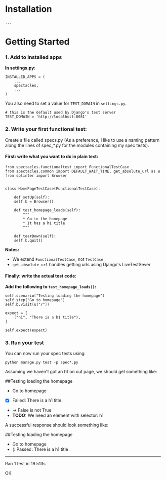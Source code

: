 # Installation

    ...

# Getting Started 

### 1. Add to installed apps

**In settings.py:**

    INSTALLED_APPS = (
        ...
        spectacles,
        ...
    )
    
You also need to set a value for `TEST_DOMAIN` in `settings.py`. 

	# this is the default used by Django's test server
	TEST_DOMAIN = 'http://localhost:8081'



   
### 2. Write your first functional test: 

Create a file called specs.py 
(As a preference, I like to use a naming pattern along the lines of spec_*.py for the modules containing my spec tests).

#### First: write what you want to do in plain text:

	from spectacles.functionaltest import FunctionalTestCase
	from spectacles.common import DEFAULT_WAIT_TIME, get_absolute_url as u
	from splinter import Browser 


	class HomePageTestCase(FunctionalTestCase):

   		def setUp(self):
       	self.b = Browser()

	    def test_homepage_loads(self):
	        """
			* Go to the homepage
        	* It has a h1 title        
	        """
	        
		def tearDown(self):
       	self.b.quit()

**Notes:**

* We extend `FunctionalTestCase`, not `TestCase`
* `get_absolute_url` handles getting urls using Django's LiveTestSever

#### Finally: write the actual test code:

**Add the following to `test_homepage_loads()`:**

    self.scenario("Testing loading the homepage")
    self.step("Go to homepage")
    self.b.visit(u("/"))

    expect = [
        ("h1", "There is a h1 title"),            
    ]

    self.expect(expect)


### 3. Run your test

You can now run your spec tests using:

    python manage.py test -p spec*.py
    
Assuming we haven't got an h1 on out page, we should get something like:

##Testing loading the homepage

* Go to homepage
* [x] Failed: There is a h1 title
* -> False is not True
* **TODO:** We need an element with selector: h1

A successful response should look something like:

##Testing loading the homepage

* Go to homepage
* (: Passed: There is a h1 title
.

----------------------------------------------------------------------
Ran 1 test in 19.513s

OK





